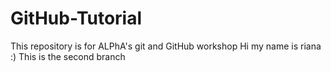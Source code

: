 # GitHub-Tutorial
This repository is for ALPhA's git and GitHub workshop
Hi my name is riana :)
This is the second branch
